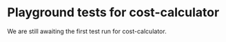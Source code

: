 # Playground tests for cost-calculator
We are still awaiting the first test run for cost-calculator.
